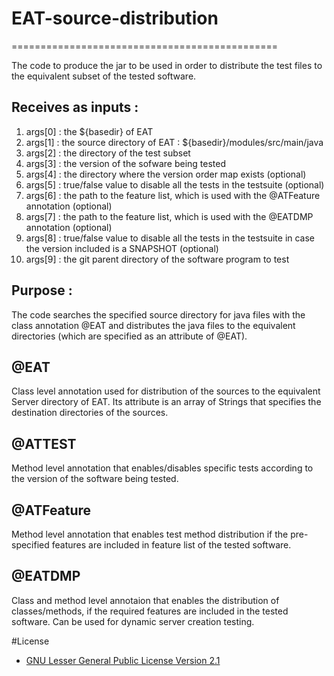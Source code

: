 # EAT-source-distribution
==============================================

The code to produce the jar to be used in order to distribute the test files to the equivalent subset of the tested software. 

Receives as inputs :
-------------------
1. args[0] : the ${basedir} of EAT
2. args[1] : the source directory of EAT : ${basedir}/modules/src/main/java
3. args[2] : the directory of the test subset
4. args[3] : the version of the sofware being tested
5. args[4] : the directory where the version order map exists (optional)
6. args[5] : true/false value to disable all the tests in the testsuite (optional)
7. args[6] : the path to the feature list, which is used with the @ATFeature annotation (optional)
8. args[7] : the path to the feature list, which is used with the @EATDMP annotation (optional)
9. args[8] : true/false value to disable all the tests in the testsuite in case the version included is a SNAPSHOT (optional)
10. args[9] : the git parent directory of the software program to test

Purpose :
---------
The code searches the specified source directory for java files with the class annotation @EAT and distributes the java files to the equivalent directories (which are specified as an attribute of @EAT).

@EAT
-----------------------
Class level annotation used for distribution of the sources to the equivalent Server directory of EAT.
Its attribute is an array of Strings that specifies the destination directories of the sources.

@ATTEST
-------
Method level annotation that enables/disables specific tests according to the version of the software being tested.

@ATFeature
----------
Method level annotation that enables test method distribution if the pre-specified features are included in feature list of the tested software.

@EATDMP
-------
Class and method level annotaion that enables the distribution of classes/methods, if the required features are included in the tested software. Can be used for dynamic server creation testing.

#License 
* [GNU Lesser General Public License Version 2.1](http://www.gnu.org/licenses/lgpl-2.1-standalone.html)
